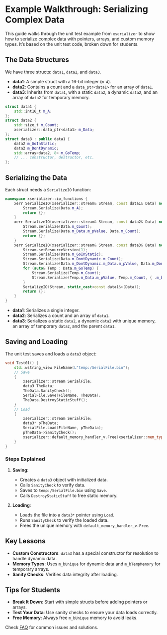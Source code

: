 # Example Walkthrough: Serializing Complex Data

This guide walks through the unit test example from `xserializer` to show how to serialize complex data with pointers, arrays, and custom memory types. It’s based on the unit test code, broken down for students.

## The Data Structures

We have three structs: `data1`, `data2`, and `data3`.

- **data1**: A simple struct with a 16-bit integer (`m_A`).
- **data2**: Contains a count and a `data_ptr<data1>` for an array of `data1`.
- **data3**: Inherits from `data1`, with a static `data2`, a dynamic `data2`, and an array of `data2` for temporary memory.

```cpp
struct data1 {
    std::int16_t m_A;
};
struct data2 {
    std::size_t m_Count;
    xserializer::data_ptr<data1> m_Data;
};
struct data3 : public data1 {
    data2 m_GoInStatic;
    data2 m_DontDynamic;
    std::array<data2, 8> m_GoTemp;
    // ... constructor, destructor, etc.
};
```

## Serializing the Data

Each struct needs a `SerializeIO` function:

```cpp
namespace xserializer::io_functions {
    xerr SerializeIO(xserializer::stream& Stream, const data1& Data) noexcept {
        Stream.Serialize(Data.m_A);
        return {};
    }
    xerr SerializeIO(xserializer::stream& Stream, const data2& Data) noexcept {
        Stream.Serialize(Data.m_Count);
        Stream.Serialize(Data.m_Data.m_pValue, Data.m_Count);
        return {};
    }
    xerr SerializeIO(xserializer::stream& Stream, const data3& Data) noexcept {
        Stream.setResourceVersion(1);
        Stream.Serialize(Data.m_GoInStatic);
        Stream.Serialize(Data.m_DontDynamic.m_Count);
        Stream.Serialize(Data.m_DontDynamic.m_Data.m_pValue, Data.m_DontDynamic.m_Count, { .m_bUnique = true });
        for (auto& Temp : Data.m_GoTemp) {
            Stream.Serialize(Temp.m_Count);
            Stream.Serialize(Temp.m_Data.m_pValue, Temp.m_Count, { .m_bTempMemory = true });
        }
        SerializeIO(Stream, static_cast<const data1&>(Data));
        return {};
    }
}
```

- **data1**: Serializes a single integer.
- **data2**: Serializes a count and an array of `data1`.
- **data3**: Serializes a static `data2`, a dynamic `data2` with unique memory, an array of temporary `data2`, and the parent `data1`.

## Saving and Loading

The unit test saves and loads a `data3` object:

```cpp
void Test01() {
    std::wstring_view FileName(L"temp:/SerialFile.bin");
    // Save
    {
        xserializer::stream SerialFile;
        data3 TheData;
        TheData.SanityCheck();
        SerialFile.Save(FileName, TheData);
        TheData.DestroyStaticStuff();
    }
    // Load
    {
        xserializer::stream SerialFile;
        data3* pTheData;
        SerialFile.Load(FileName, pTheData);
        pTheData->SanityCheck();
        xserializer::default_memory_handler_v.Free(xserializer::mem_type{ .m_bUnique = true }, pTheData);
    }
}
```

### Steps Explained

1. **Saving**:
   - Creates a `data3` object with initialized data.
   - Calls `SanityCheck` to verify data.
   - Saves to `temp:/SerialFile.bin` using `Save`.
   - Calls `DestroyStaticStuff` to free static memory.

2. **Loading**:
   - Loads the file into a `data3*` pointer using `Load`.
   - Runs `SanityCheck` to verify the loaded data.
   - Frees the unique memory with `default_memory_handler_v.Free`.

## Key Lessons

- **Custom Constructors**: `data3` has a special constructor for resolution to handle dynamic data.
- **Memory Types**: Uses `m_bUnique` for dynamic data and `m_bTempMemory` for temporary arrays.
- **Sanity Checks**: Verifies data integrity after loading.

## Tips for Students

- **Break It Down**: Start with simple structs before adding pointers or arrays.
- **Test Your Data**: Use sanity checks to ensure your data loads correctly.
- **Free Memory**: Always free `m_bUnique` memory to avoid leaks.

Check [FAQ](FAQ.md) for common issues and solutions.